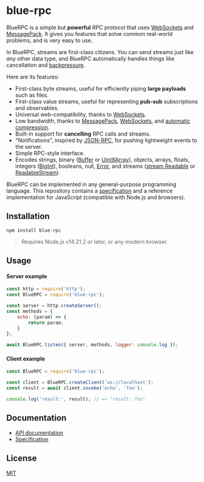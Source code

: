 # blue-rpc

BlueRPC is a simple but **powerful** RPC protocol that uses [WebSockets](https://www.rfc-editor.org/rfc/rfc6455) and [MessagePack](https://msgpack.org/index.html). It gives you features that solve common real-world problems, and is very easy to use.

In BlueRPC, streams are first-class citizens. You can send streams just like *any* other data type, and BlueRPC automatically handles things like cancellation and [backpressure](https://nodejs.org/en/docs/guides/backpressuring-in-streams/).

Here are its features:

- First-class byte streams, useful for efficiently piping **large payloads** such as files.
- First-class value streams, useful for representing **pub-sub** subscriptions and observables.
- Universal web-compatibility, thanks to [WebSockets](https://www.rfc-editor.org/rfc/rfc6455).
- Low bandwidth, thanks to [MessagePack](https://msgpack.org/index.html), [WebSockets](https://www.rfc-editor.org/rfc/rfc6455), and [automatic compression](https://www.rfc-editor.org/rfc/rfc7692#section-7).
- Built-in support for **cancelling** RPC calls and streams.
- "Notifications", inspired by [JSON-RPC](https://www.jsonrpc.org/specification), for pushing lightweight events to the server.
- Simple RPC-style interface.
- Encodes strings, binary ([Buffer](https://nodejs.org/api/buffer.html) or [Uint8Array](https://developer.mozilla.org/en-US/docs/Web/JavaScript/Reference/Global_Objects/Uint8Array)), objects, arrays, floats, integers ([BigInt](https://developer.mozilla.org/en-US/docs/Web/JavaScript/Reference/Global_Objects/BigInt)), booleans, null, [Error](https://developer.mozilla.org/en-US/docs/Web/JavaScript/Reference/Global_Objects/Error), and streams ([stream.Readable](https://nodejs.org/api/stream.html#class-streamreadable) or [ReadableStream](https://developer.mozilla.org/en-US/docs/Web/API/ReadableStream)).

BlueRPC can be implemented in any general-purpose programming language. This repository contains a [specification](./docs/spec.md) and a reference implementation for JavaScript (compatible with Node.js and browsers).

## Installation

```
npm install blue-rpc
```

> Requires Node.js v14.21.2 or later, or any modern browser.

## Usage

#### Server example

```js
const http = require('http');
const BlueRPC = require('blue-rpc');

const server = http.createServer();
const methods = {
	echo: (param) => {
		return param;
	}
};

await BlueRPC.listen({ server, methods, logger: console.log });
```

#### Client example

```js
const BlueRPC = require('blue-rpc');

const client = BlueRPC.createClient('ws://localhost');
const result = await client.invoke('echo', 'foo');

console.log('result:', result); // => "result: foo"
```

## Documentation

- [API documentation](./docs/api.md)
- [Specification](./docs/spec.md)

## License

[MIT](./LICENSE)
